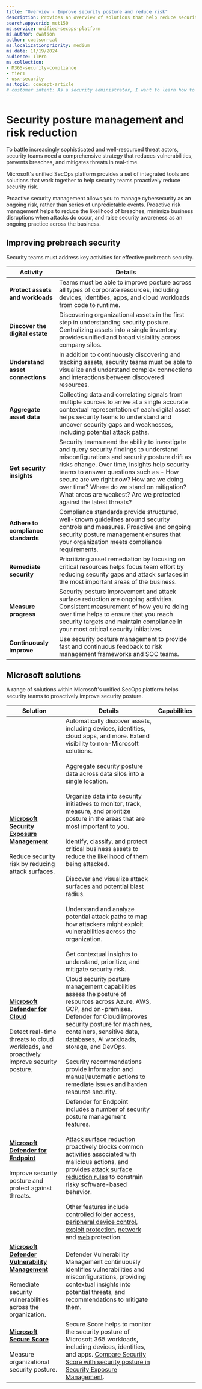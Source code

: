 ```yaml
---
title: "Overview - Improve security posture and reduce risk"
description: Provides an overview of solutions that help reduce security risk in Microsoft's unified security operations platform.
search.appverid: met150
ms.service: unified-secops-platform
ms.author: cwatson
author: cwatson-cat
ms.localizationpriority: medium
ms.date: 11/19/2024
audience: ITPro
ms.collection:
- M365-security-compliance
- tier1
- usx-security
ms.topic: concept-article
# customer intent: As a security administrator, I want to learn how to proactively improve security posture and reduce risk exposure in my organization.
---
```


# Security posture management and risk reduction

To battle increasingly sophisticated and well-resourced threat actors, security teams need a comprehensive strategy that reduces vulnerabilities, prevents breaches, and mitigates threats in real-time.

Microsoft's unified SecOps platform provides a set of integrated tools and solutions that work together to help security teams proactively reduce security risk.

Proactive security management allows you to manage cybersecurity as an ongoing risk, rather than series of unpredictable events. Proactive risk management helps to reduce the likelihood of breaches, minimize business disruptions when attacks do occur, and raise security awareness as an ongoing practice across the business.


## Improving prebreach security

Security teams must address key activities for effective prebreach security.

Activity | Details
--- | ---
**Protect assets and workloads** | Teams must be able to improve posture across all types of corporate resources, including devices, identities, apps, and cloud workloads from code to runtime.
**Discover the digital estate** | Discovering organizational assets in the first step in understanding security posture. Centralizing assets into a single inventory provides unified and broad visibility across company silos.
**Understand asset connections** | In addition to continuously discovering and tracking assets, security teams must be able to visualize and understand complex connections and interactions between discovered resources.
**Aggregate asset data** | Collecting data and correlating signals from multiple sources to arrive at a single accurate contextual representation of each digital asset helps security teams to understand and uncover security gaps and weaknesses, including potential attack paths.
**Get security insights** | Security teams need the ability to investigate and query security findings to understand misconfigurations and security posture drift as risks change. Over time, insights help security teams to answer questions such as - How secure are we right now? How are we doing over time? Where do we stand on mitigation? What areas are weakest? Are we protected against the latest threats?
**Adhere to compliance standards** | Compliance standards provide structured, well-known guidelines around security controls and measures. Proactive and ongoing security posture management ensures that your organization meets compliance requirements.
**Remediate security** | Prioritizing asset remediation by focusing on critical resources helps focus team effort by reducing security gaps and attack surfaces in the most important areas of the business.
**Measure progress** | Security posture improvement and attack surface reduction are ongoing activities. Consistent measurement of how you're doing over time helps to ensure that you reach security targets and maintain compliance in your most critical security initiatives.
**Continuously improve** |  Use security posture management to provide fast and continuous feedback to risk management frameworks and SOC teams.

## Microsoft solutions

A range of solutions within Microsoft's unified SecOps platform helps security teams to proactively improve security posture.

Solution | Details | Capabilities
--- | --- | ---
**[Microsoft Security Exposure Management](/security-exposure-management/microsoft-security-exposure-management)**<br/><br/>Reduce security risk by reducing attack surfaces. | Automatically discover assets, including devices, identities, cloud apps, and more. Extend visibility to non-Microsoft solutions.<br/><br/>Aggregate security posture data across data silos into a single location.<br/><br/>Organize data into security initiatives to monitor, track, measure, and prioritize posture in the areas that are most important to you.<br/><br/> identify, classify, and protect critical business assets to reduce the likelihood of them being attacked.<br/><br/>Discover and visualize attack surfaces and potential blast radius.<br/><br/>Understand and analyze potential attack paths to map how attackers might exploit vulnerabilities across the organization.<br/><br/> Get contextual insights to understand, prioritize, and mitigate security risk.
**[Microsoft Defender for Cloud](/defender-for-cloud/defender-for-cloud-introduction)**<br/><br/> Detect real-time threats to cloud workloads, and proactively improve security posture. | Cloud security posture management capabilities assess the posture of resources across Azure, AWS, GCP, and on-premises. Defender for Cloud improves security posture for machines, containers, sensitive data, databases, AI workloads, storage, and DevOps.<br/><br/> Security recommendations provide information and manual/automatic actions to remediate issues and harden resource security.
**[Microsoft Defender for Endpoint](/defender-endpoint/microsoft-defender-endpoint)**<br/><br/> Improve security posture and protect against threats. | Defender for Endpoint includes a number of security posture management features.<br/><br/>[Attack surface reduction](/defender-endpoint/overview-attack-surface-reduction) proactively blocks common activities associated with malicious actions, and provides [attack surface reduction rules](/defender-endpoint/attack-surface-reduction) to constrain risky software-based behavior.<br/><br/>Other features include [controlled folder access](/defender-endpoint/controlled-folders), [peripheral device control](/defender-endpoint/device-control-overview), [exploit protection](/defender-endpoint/exploit-protection), [network](/defender-endpoint/network-protection) and [web](/defender-endpoint/network-protection) protection.
**[Microsoft Defender Vulnerability Management](/defender-vulnerability-management/defender-vulnerability-management)**<br/><br/> Remediate security vulnerabilities across the organization. | Defender Vulnerability Management continuously identifies vulnerabilities and misconfigurations, providing contextual insights into potential threats, and recommendations to mitigate them.
**[Microsoft Secure Score](/defender-xdr/microsoft-secure-score)**<br/><br/>Measure organizational security posture. | Secure Score helps to monitor the security posture of Microsoft 365 workloads, including devices, identities, and apps. [Compare Security Score with security posture in Security Exposure Management](/security-exposure-management/compare-secure-score-security-exposure-management).
